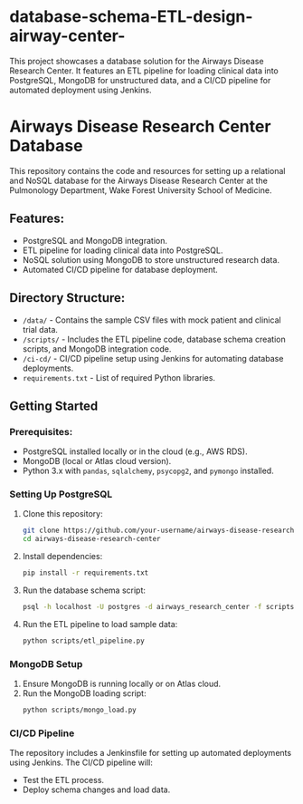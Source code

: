 # database-schema-ETL-design-airway-center-
This project showcases a database solution for the Airways Disease Research Center. It features an ETL pipeline for loading clinical data into PostgreSQL, MongoDB for unstructured data, and a CI/CD pipeline for automated deployment using Jenkins.
# Airways Disease Research Center Database

This repository contains the code and resources for setting up a relational and NoSQL database for the Airways Disease Research Center at the Pulmonology Department, Wake Forest University School of Medicine.

## Features:
- PostgreSQL and MongoDB integration.
- ETL pipeline for loading clinical data into PostgreSQL.
- NoSQL solution using MongoDB to store unstructured research data.
- Automated CI/CD pipeline for database deployment.

## Directory Structure:
- `/data/` - Contains the sample CSV files with mock patient and clinical trial data.
- `/scripts/` - Includes the ETL pipeline code, database schema creation scripts, and MongoDB integration code.
- `/ci-cd/` - CI/CD pipeline setup using Jenkins for automating database deployments.
- `requirements.txt` - List of required Python libraries.

## Getting Started

### Prerequisites:
- PostgreSQL installed locally or in the cloud (e.g., AWS RDS).
- MongoDB (local or Atlas cloud version).
- Python 3.x with `pandas`, `sqlalchemy`, `psycopg2`, and `pymongo` installed.

### Setting Up PostgreSQL

1. Clone this repository:
    ```bash
    git clone https://github.com/your-username/airways-disease-research-center.git
    cd airways-disease-research-center
    ```

2. Install dependencies:
    ```bash
    pip install -r requirements.txt
    ```

3. Run the database schema script:
    ```bash
    psql -h localhost -U postgres -d airways_research_center -f scripts/create_tables.sql
    ```

4. Run the ETL pipeline to load sample data:
    ```bash
    python scripts/etl_pipeline.py
    ```

### MongoDB Setup

1. Ensure MongoDB is running locally or on Atlas cloud.
2. Run the MongoDB loading script:
    ```bash
    python scripts/mongo_load.py
    ```

### CI/CD Pipeline

The repository includes a Jenkinsfile for setting up automated deployments using Jenkins. The CI/CD pipeline will:
- Test the ETL process.
- Deploy schema changes and load data.

